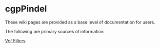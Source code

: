 # cgpPindel

These wiki pages are provided as a base level of documentation for users.

The following are primary sources of information:

[Vcf Filters](wiki/VcfFilters)
